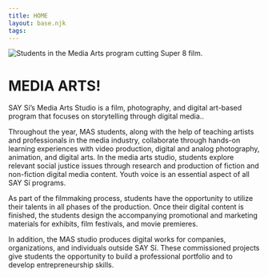 ```yaml
---
title: HOME
layout: base.njk
tags:
---
```


![Students in the Media Arts program cutting Super 8 film.](https://lcyxg23wu9.ufs.sh/f/ADxw1Ms1e9LExvd471UMlbOLRKTGUhJPFWSX3zpjYkgBodfn)

# MEDIA ARTS!

SAY Sí’s Media Arts Studio is a film, photography, and digital art-based program that focuses on storytelling through digital media..

Throughout the year, MAS students, along with the help of teaching artists and professionals in the media industry, collaborate through hands-on learning experiences with video production, digital and analog photography, animation, and digital arts. In the media arts studio, students explore relevant social justice issues through research and production of fiction and non-fiction digital media content. Youth voice is an essential aspect of all SAY Sí programs.

As part of the filmmaking process, students have the opportunity to utilize their talents in all phases of the production. Once their digital content is finished, the students design the accompanying promotional and marketing materials for exhibits, film festivals, and movie premieres.

In addition, the MAS studio produces digital works for companies, organizations, and individuals outside SAY Sí. These commissioned projects give students the opportunity to build a professional portfolio and to develop entrepreneurship skills.
